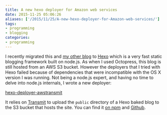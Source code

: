 ```yaml
---
title: A new hexo deployer for Amazon web services
date: 2015-11-25 05:06:26
aliases: ['/2015/11/25/A-new-hexo-deployer-for-Amazon-web-services/']
tags:
- programming
- blogging
categories:
- programming
---
```

I recently migrated this and [my other blog](htttp://www.suzukiexperience.com) to [Hexo](https://hexo.io/) which is a very fast static blogging framework built on node.js. As when I used Octopress, this blog is still hosted from an AWS S3 bucket. However the deployers that I tried with Hexo failed because of dependencies that were incompatible with the OS X version I was running. Not being a node.js expert, and having no time to delve into node.js internals, I wrote a new deployer:

[hexo-deployer-awstransmit](https://www.npmjs.com/package/hexo-deployer-awstransmit)

It relies on [Transmit](https://panic.com/transmit/) to upload the `public` directory of a Hexo baked blog to the S3 bucket that hosts the site. You can find it [on npm](https://www.npmjs.com/package/hexo-deployer-awstransmit) and [Github](https://github.com/NSBum/hexo-deployer-awstransmit).
